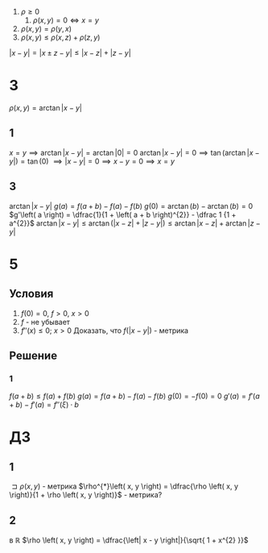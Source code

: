 1. $\rho \geq 0$
	1. $\rho \left( x, y \right) = 0 \iff x = y$
2. $\rho \left( x, y \right) = \rho \left( y, x \right)$
3. $\rho \left( x, y \right) \leq \rho \left( x, z \right) + \rho \left( z, y \right)$

$\left| x - y \right| = \left| x \pm z - y \right| \leq \left| x - z \right| + \left| z - y \right|$


# 3
$\rho \left( x, y \right) = \arctan \left| x - y \right|$

## 1
$x = y \implies \arctan \left| x - y \right| = \arctan \left| 0 \right| = 0$
$\arctan \left| x - y \right| = 0 \implies \tan \left( \arctan \left| x - y \right| \right) = \tan \left( 0 \right)$
$\implies \left| x - y \right| = 0 \implies x - y = 0 \implies x = y$
## 3
$\arctan \left| x - y \right|$
$g(a) = f\left( a + b \right) - f\left( a \right) - f\left( b \right)$
$g\left( 0 \right) = \arctan \left( b \right) - \arctan \left( b \right) = 0$
$g'\left( a \right) = \dfrac{1}{1 + \left( a + b \right)^{2}} - \dfrac 1 {1 + a^{2}}$
$\arctan \left| x - y \right| \leq \arctan \left( \left| x - z \right| + \left| z - y \right| \right) \leq \arctan \left| x - z \right| + \arctan \left| z - y \right|$


# 5
## Условия
1. $f(0) = 0,\ f > 0,\ x > 0$
2. $f$ - не убывает
3. $f''(x) \leq 0;\ x > 0$
Доказать, что $f\left( \left| x - y \right| \right)$ - метрика

## Решение
### 1
$f\left( a + b \right) \leq f\left( a \right) + f\left( b \right)$
$g\left( a \right) = f\left( a + b \right) - f\left( a \right) - f\left( b \right)$
$g\left( 0 \right) = -f\left( 0 \right) = 0$
$g'\left( a \right) = f'\left( a + b \right) - f'\left( a \right) = f''\left( \xi \right)\cdot b$





# ДЗ
## 1
$\sqsupset \rho \left( x, y \right)$ - метрика
$\rho^{*}\left( x, y \right) = \dfrac{\rho \left( x, y \right)}{1 + \rho \left( x, y \right)}$ - метрика?
## 2
в $\mathbb{R}$
$\rho \left( x, y \right) = \dfrac{\left| x - y \right|}{\sqrt{ 1 + x^{2} }}$